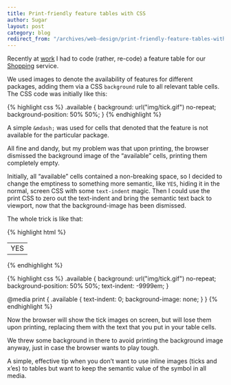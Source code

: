 ```yaml
---
title: Print-friendly feature tables with CSS
author: Sugar
layout: post
category: blog
redirect_from: "/archives/web-design/print-friendly-feature-tables-with-css"
---
```

Recently at [work][1] I had to code (rather, re-code) a feature table for our [Shopping][2] service. 

We used images to denote the availability of features for different packages, adding them via a CSS `background` rule to all relevant table cells. The CSS code was initially like this:

{% highlight css %}
.available {
   background: url("img/tick.gif") no-repeat;
   background-position: 50% 50%;
}
{% endhighlight %}

A simple `&mdash;` was used for cells that denoted that the feature is not available for the particular package. 

All fine and dandy, but my problem was that upon printing, the browser dismissed the background image of the &#8220;available&#8221; cells, printing them completely empty.

Initially, all &#8220;available&#8221; cells contained a non-breaking space, so I decided to change the emptiness to something more semantic, like `YES`, hiding it in the normal, screen CSS with some `text-indent` magic. Then I could use the print CSS to zero out the text-indent and bring the semantic text back to viewport, now that the background-image has been dismissed.

The whole trick is like that:

{% highlight html %}
<table>
  <tr>
    <td class="available">
      YES
    </td>
  </tr>
</table>
{% endhighlight %}

{% highlight css %}
.available {
   background: url("img/tick.gif") no-repeat;
   background-position: 50% 50%;
   text-indent: -9999em;
}

@media print {
   .available { 
       text-indent: 0;
       background-image: none;
   }
}
{% endhighlight %}

Now the browser will show the tick images on screen, but will lose them upon printing, replacing them with the text that you put in your table cells.

We threw some background in there to avoid printing the background image anyway, just in case the browser wants to play tough.

A simple, effective tip when you don&#8217;t want to use inline images (ticks and x&#8217;es) to tables but want to keep the semantic value of the symbol in all media.

 [1]: http://www.phaistosnetworks.gr
 [2]: http://shopping.pathfinder.gr
